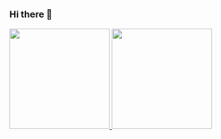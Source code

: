 ### Hi there 👋

<div>
<a href="https://github.com/NerdEJr">
<img loading="lazy" height="180em" src="https://github-readme-stats.vercel.app/api/top-langs/?username=NerdEJr&layout=compact&langs_count=7&theme=dracula"/>
<img loading="lazy" height="180em" src="https://github-readme-stats.vercel.app/api?username=NerdEJr&show_icons=true&theme=dracula&include_all_commits=true&count_private=true"/>
</div>
<!--
**NerdEJr/NerdEJr** is a ✨ _special_ ✨ repository because its `README.md` (this file) appears on your GitHub profile.

Here are some ideas to get you started:

- 🔭 I’m currently working on ...
- 🌱 I’m currently learning ...
- 👯 I’m looking to collaborate on ...
- 🤔 I’m looking for help with ...
- 💬 Ask me about ...
- 📫 How to reach me: ...
- 😄 Pronouns: ...
- ⚡ Fun fact: ...
-->
